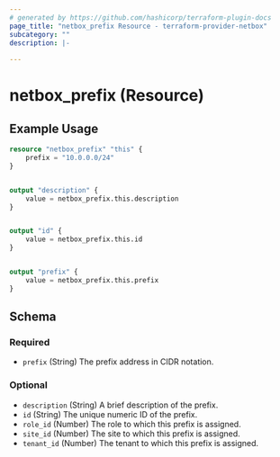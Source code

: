 ```yaml
---
# generated by https://github.com/hashicorp/terraform-plugin-docs
page_title: "netbox_prefix Resource - terraform-provider-netbox"
subcategory: ""
description: |-
  
---
```


# netbox_prefix (Resource)



## Example Usage

```terraform
resource "netbox_prefix" "this" {
    prefix = "10.0.0.0/24"
}


output "description" {
    value = netbox_prefix.this.description
}


output "id" {
    value = netbox_prefix.this.id
}


output "prefix" {
    value = netbox_prefix.this.prefix
}
```

<!-- schema generated by tfplugindocs -->
## Schema

### Required

- `prefix` (String) The prefix address in CIDR notation.

### Optional

- `description` (String) A brief description of the prefix.
- `id` (String) The unique numeric ID of the prefix.
- `role_id` (Number) The role to which this prefix is assigned.
- `site_id` (Number) The site to which this prefix is assigned.
- `tenant_id` (Number) The tenant to which this prefix is assigned.
